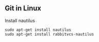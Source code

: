## Git in Linux

Install nautilus

```
sudo apt-get install nautilus
sudo apt-get install rabbitvcs-nautilus
```
